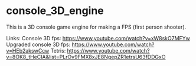 # console_3D_engine

This is a 3D console game engine for making a FPS (first person shooter).

Links:
Console 3D fps:   https://www.youtube.com/watch?v=xW8skO7MFYw
Upgraded console 3D fps:   https://www.youtube.com/watch?v=HEb2akswCcw
Tetris:   https://www.youtube.com/watch?v=8OK8_tHeCIA&list=PLrOv9FMX8xJE8NgepZR1etrsU63fDDGxO